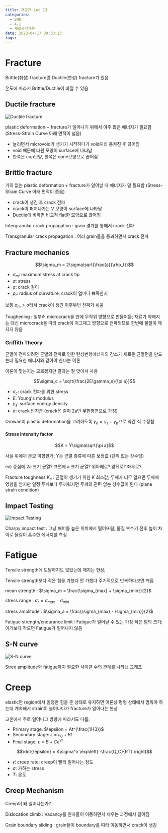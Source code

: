 ```yaml
---
title: 재공개 Lec 13
categories:
  - SNU
  - 4-1
  - 재료공학개론
date: 2023-04-17 09:30:13
tags:
---
```


# Fracture

Brittle(취성) fracture랑 Ductile(연성) fracture가 있음

온도에 따라서 Brittle/Ductile이 바뀔 수 있음

## Ductile fracture

![Ductile fracture](ductile_fracture.png)

plastic deformation + fracture가 일어나기 위해서 아주 많은 에너지가 필요함 (Stress-Strain Curve 아래 면적이 넓음)

- 늘리면서 microvoid가 생기기 시작하다가 void끼리 뭉쳐진 후 끊어짐
- void 때문에 타원 모양이 surface에 나타남
- 한쪽은 cup모양, 한쪽은 cone모양으로 끊어짐

## Brittle fracture

거의 없는 plastic deformation + fracture가 일어날 때 에너지가 덜 필요함 (Stress-Strain Curve 아래 면적이 좁음)

- crack이 생긴 후 crack 전파
- crack이 퍼져나가는 V 모양이 surface에 나타남
- Ductile에 비하면 비교적 flat한 모양으로 끊어짐

Intergranular crack propagation
: grain 경계를 통해서 crack 전파

Transgranular crack propagation
: 여러 grain들을 통과하면서 crack 전파

## Fracture mechanics

$$\sigma_m = 2\sigma\sqrt{\frac{a}{\rho_t}}$$

- $\sigma_m$: maximum stress at crack tip
- $\sigma$: stress
- $a$: crack 길이
- $\rho_t$: radius of curvature; crack이 얼마나 뾰족한지

보통 $\sigma_m > \sigma$라서 crack이 생긴 이후부턴 전파가 쉬움

Toughening
: 일부러 microcrack을 안에 무작위 방향으로 만들어둠; 재료가 약해지는 대신 microcrack을 따라 crack이 지그재그 방향으로 전파되므로 한번에 물질이 깨지지 않음

### Griffith Theory

균열이 전파되려면 균열의 전파로 인한 탄성변형에너지의 감소가 새로운 균열면을 만드는데 필요한 에너지와 같아야 한다는 이론

이론이 맞는지는 모르겠지만 결과는 잘 맞아서 사용

$$\sigma_c = \sqrt{\frac{2E\gamma_s}{\pi a}}$$

- $\sigma_c$: crack 전파를 위한 stress
- $E$: Young's modulus
- $\gamma_s$: surface energy density
- $a$: crack 반지름 (crack은 길이 2a인 무한평면으로 가정)

Orowan이 plastic deformation을 고려하도록 $\gamma_e = \gamma_s + \gamma_p$으로 약간 식 수정함

#### Stress intensity factor

$$K = Y\sigma\sqrt{\pi a}$$

사실 위에꺼 분모 이항한거; Y는 균열 종류에 따른 보정값 (단위 없는 상수임)

ex) 중심에 2a 크기 균열? 표면에 a 크기 균열? 위아래로? 앞뒤로? 좌우로?

Fracture toughness $K_c$
: 균열이 생기기 위한 $K$ 최소값; 두께가 너무 얇으면 두께에 영향을 받지만 일정 두께보다 두꺼워지면 두께와 관련 없는 상수값이 된다 (plane strain condition)

## Impact Testing

![Impact Testing](impact_testing.png)

Charpy impact test
: 그냥 해머를 높은 위치에서 떨어뜨림; 물질 부수기 전후 높이 차이로 물질이 흡수한 에너지를 측정

# Fatigue

Tensile strength에 도달하지도 않았는데 깨지는 현상;

Tensile strength보다 작은 힘을 가했다 안 가했다 주기적으로 반복하다보면 깨짐

mean strength
: $\sigma_m = \frac{\sigma_{max} + \sigma_{min}}{2}$

stress range
: $\sigma_r = \sigma_{max} - \sigma_{min}$

stress amplitude
: $\sigma_a = \frac{\sigma_{max} - \sigma_{min}}{2}$

Fatigue strength/endurance limit
: Fatigue가 일어날 수 있는 가장 작은 힘의 크기; 이거보다 작으면 Fatigue가 일어나지 않음

## S-N curve

![S-N curve](s-n_curve.png)

Stree amplitude와 fatigue까지 필요한 사이클 수의 관계를 나타낸 그래프

# Creep

elastic한 region에서 일정한 힘을 준 상태로 유지하면 이론상 평형 상태에서 멈춰야 하는데 계속해서 strain이 늘어나다가 fracture가 일어나는 현상

고온에서 주로 일어나고 방향에 따라서도 다름;

- Primary stage: $\epsilon = At^{\frac{1}{3}}$
- Secondary stage: $\epsilon = \epsilon_0 + Bt$
- Final stage: $\epsilon = B + Ce^{\gamma t}$

$$\dot{\epsilon} = K\sigma^n \exp\left( -\frac{Q_C}{RT} \right)$$

- $\dot{\epsilon}$: creep rate; creep이 빨리 일어나는 정도
- $\sigma$: 가하는 stress
- $T$: 온도

## Creep Mechanism

Creep이 왜 일어나는가?

Dislocation climb
: Vacancy를 원자들이 이동하면서 채우는 과정에서 길어짐

Grain boundary sliding
: grain들이 boundary를 따라 이동하면서 crack이 생김
